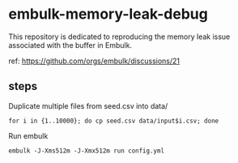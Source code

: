 # embulk-memory-leak-debug

This repository is dedicated to reproducing the memory leak issue associated with the buffer in Embulk.

ref: https://github.com/orgs/embulk/discussions/21

## steps

Duplicate multiple files from seed.csv into data/

```shell
for i in {1..10000}; do cp seed.csv data/input$i.csv; done
```

Run embulk

```shell
embulk -J-Xms512m -J-Xmx512m run config.yml
```
